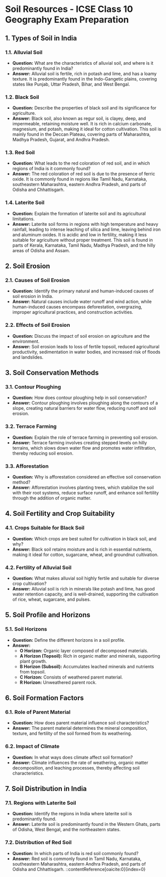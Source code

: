 # Soil Resources - ICSE Class 10 Geography Exam Preparation

## 1. **Types of Soil in India**

### **1.1. Alluvial Soil**
- **Question:** What are the characteristics of alluvial soil, and where is it predominantly found in India?
- **Answer:** Alluvial soil is fertile, rich in potash and lime, and has a loamy texture. It is predominantly found in the Indo-Gangetic plains, covering states like Punjab, Uttar Pradesh, Bihar, and West Bengal.

### **1.2. Black Soil**
- **Question:** Describe the properties of black soil and its significance for agriculture.
- **Answer:** Black soil, also known as regur soil, is clayey, deep, and impermeable, retaining moisture well. It is rich in calcium carbonate, magnesium, and potash, making it ideal for cotton cultivation. This soil is mainly found in the Deccan Plateau, covering parts of Maharashtra, Madhya Pradesh, Gujarat, and Andhra Pradesh.

### **1.3. Red Soil**
- **Question:** What leads to the red coloration of red soil, and in which regions of India is it commonly found?
- **Answer:** The red coloration of red soil is due to the presence of ferric oxide. It is commonly found in regions like Tamil Nadu, Karnataka, southeastern Maharashtra, eastern Andhra Pradesh, and parts of Odisha and Chhattisgarh.

### **1.4. Laterite Soil**
- **Question:** Explain the formation of laterite soil and its agricultural limitations.
- **Answer:** Laterite soil forms in regions with high temperature and heavy rainfall, leading to intense leaching of silica and lime, leaving behind iron and aluminum oxides. It is acidic and low in fertility, making it less suitable for agriculture without proper treatment. This soil is found in parts of Kerala, Karnataka, Tamil Nadu, Madhya Pradesh, and the hilly areas of Odisha and Assam.

## 2. **Soil Erosion**

### **2.1. Causes of Soil Erosion**
- **Question:** Identify the primary natural and human-induced causes of soil erosion in India.
- **Answer:** Natural causes include water runoff and wind action, while human-induced causes encompass deforestation, overgrazing, improper agricultural practices, and construction activities.

### **2.2. Effects of Soil Erosion**
- **Question:** Discuss the impact of soil erosion on agriculture and the environment.
- **Answer:** Soil erosion leads to loss of fertile topsoil, reduced agricultural productivity, sedimentation in water bodies, and increased risk of floods and landslides.

## 3. **Soil Conservation Methods**

### **3.1. Contour Ploughing**
- **Question:** How does contour ploughing help in soil conservation?
- **Answer:** Contour ploughing involves ploughing along the contours of a slope, creating natural barriers for water flow, reducing runoff and soil erosion.

### **3.2. Terrace Farming**
- **Question:** Explain the role of terrace farming in preventing soil erosion.
- **Answer:** Terrace farming involves creating stepped levels on hilly terrains, which slows down water flow and promotes water infiltration, thereby reducing soil erosion.

### **3.3. Afforestation**
- **Question:** Why is afforestation considered an effective soil conservation method?
- **Answer:** Afforestation involves planting trees, which stabilize the soil with their root systems, reduce surface runoff, and enhance soil fertility through the addition of organic matter.

## 4. **Soil Fertility and Crop Suitability**

### **4.1. Crops Suitable for Black Soil**
- **Question:** Which crops are best suited for cultivation in black soil, and why?
- **Answer:** Black soil retains moisture and is rich in essential nutrients, making it ideal for cotton, sugarcane, wheat, and groundnut cultivation.

### **4.2. Fertility of Alluvial Soil**
- **Question:** What makes alluvial soil highly fertile and suitable for diverse crop cultivation?
- **Answer:** Alluvial soil is rich in minerals like potash and lime, has good water retention capacity, and is well-drained, supporting the cultivation of rice, wheat, sugarcane, and pulses.

## 5. **Soil Profile and Horizons**

### **5.1. Soil Horizons**
- **Question:** Define the different horizons in a soil profile.
- **Answer:**
  - **O Horizon:** Organic layer composed of decomposed materials.
  - **A Horizon (Topsoil):** Rich in organic matter and minerals, supporting plant growth.
  - **B Horizon (Subsoil):** Accumulates leached minerals and nutrients from topsoil.
  - **C Horizon:** Consists of weathered parent material.
  - **R Horizon:** Unweathered parent rock.

## 6. **Soil Formation Factors**

### **6.1. Role of Parent Material**
- **Question:** How does parent material influence soil characteristics?
- **Answer:** The parent material determines the mineral composition, texture, and fertility of the soil formed from its weathering.

### **6.2. Impact of Climate**
- **Question:** In what ways does climate affect soil formation?
- **Answer:** Climate influences the rate of weathering, organic matter decomposition, and leaching processes, thereby affecting soil characteristics.

## 7. **Soil Distribution in India**

### **7.1. Regions with Laterite Soil**
- **Question:** Identify the regions in India where laterite soil is predominantly found.
- **Answer:** Laterite soil is predominantly found in the Western Ghats, parts of Odisha, West Bengal, and the northeastern states.

### **7.2. Distribution of Red Soil**
- **Question:** In which parts of India is red soil commonly found?
- **Answer:** Red soil is commonly found in Tamil Nadu, Karnataka, southeastern Maharashtra, eastern Andhra Pradesh, and parts of Odisha and Chhattisgarh.
::contentReference[oaicite:0]{index=0}
 
